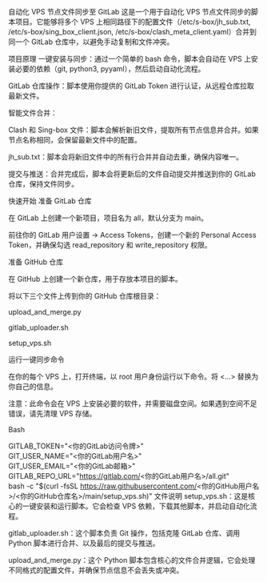 自动化 VPS 节点文件同步至 GitLab
这是一个用于自动化 VPS 节点文件同步的脚本项目。它能够将多个 VPS 上相同路径下的配置文件（/etc/s-box/jh_sub.txt, /etc/s-box/sing_box_client.json, /etc/s-box/clash_meta_client.yaml）合并到同一个 GitLab 仓库中，以避免手动复制和文件冲突。

项目原理
一键安装与同步：通过一个简单的 bash 命令，脚本会自动在 VPS 上安装必要的依赖（git, python3, pyyaml），然后启动自动化流程。

GitLab 仓库操作：脚本使用你提供的 GitLab Token 进行认证，从远程仓库拉取最新文件。

智能文件合并：

Clash 和 Sing-box 文件：脚本会解析新旧文件，提取所有节点信息并合并。如果节点名称相同，会保留最新文件中的配置。

jh_sub.txt：脚本会将新旧文件中的所有行合并并自动去重，确保内容唯一。

提交与推送：合并完成后，脚本会将更新后的文件自动提交并推送到你的 GitLab 仓库，保持文件同步。

快速开始
准备 GitLab 仓库

在 GitLab 上创建一个新项目，项目名为 all，默认分支为 main。

前往你的 GitLab 用户设置 -> Access Tokens，创建一个新的 Personal Access Token，并确保勾选 read_repository 和 write_repository 权限。

准备 GitHub 仓库

在 GitHub 上创建一个新仓库，用于存放本项目的脚本。

将以下三个文件上传到你的 GitHub 仓库根目录：

upload_and_merge.py

gitlab_uploader.sh

setup_vps.sh

运行一键同步命令

在你的每个 VPS 上，打开终端，以 root 用户身份运行以下命令。将 <...> 替换为你自己的信息。

注意：此命令会在 VPS 上安装必要的软件，并需要磁盘空间。如果遇到空间不足错误，请先清理 VPS 存储。

Bash

GITLAB_TOKEN="<你的GitLab访问令牌>" \
GIT_USER_NAME="<你的GitLab用户名>" \
GIT_USER_EMAIL="<你的GitLab邮箱>" \
GITLAB_REPO_URL="https://gitlab.com/<你的GitLab用户名>/all.git" \
bash -c "$(curl -fsSL https://raw.githubusercontent.com/<你的GitHub用户名>/<你的GitHub仓库名>/main/setup_vps.sh)"
文件说明
setup_vps.sh：这是核心的一键安装和运行脚本。它会检查 VPS 依赖，下载其他脚本，并启动自动化流程。

gitlab_uploader.sh：这个脚本负责 Git 操作，包括克隆 GitLab 仓库、调用 Python 脚本进行合并、以及最后的提交与推送。

upload_and_merge.py：这个 Python 脚本包含核心的文件合并逻辑，它会处理不同格式的配置文件，并确保节点信息不会丢失或冲突。
